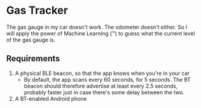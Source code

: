 # Gas Tracker

The gas gauge in my car doesn't work. The odometer doesn't either. So I will apply the power of
Machine Learning (™) to guess what the current level of the gas gauge is.️

## Requirements

1. A physical BLE beacon, so that the app knows when you're in your car
   - By default, the app scans every 60 seconds, for 5 seconds. The BT beacon should therefore
     advertise at least every 2.5 seconds, probably faster just in case there's some delay between 
     the two.
2. A BT-enabled Android phone